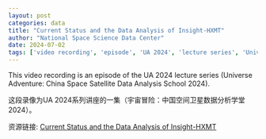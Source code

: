 ```yaml
---
layout: post
categories: data
title: "Current Status and the Data Analysis of Insight-HXMT"
author: "National Space Science Data Center"
date: 2024-07-02
tags: ['video recording', 'episode', 'UA 2024', 'lecture series', 'Universe Adventure', 'China Space Satellite', 'Data Analysis School', '2024']
---
```


This video recording is an episode of the UA 2024 lecture series (Universe Adventure: China Space Satellite Data Analysis School 2024).

这段录像为UA 2024系列讲座的一集（宇宙冒险：中国空间卫星数据分析学堂2024）。

资源链接: [Current Status and the Data Analysis of Insight-HXMT](https://doi.org/10.57760/sciencedb.space.00754)

